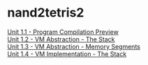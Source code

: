 # nand2tetris2

[Unit 1.1 - Program Compilation Preview](https://www.youtube.com/watch?v=E28KczysecE)\
[Unit 1.2 - VM Abstraction - The Stack](https://www.youtube.com/watch?v=zldqSN7YfY8)\
[Unit 1.3 - VM Abstraction - Memory Segments](https://www.youtube.com/watch?v=HKpLKqIMf5g)\
[Unit 1.4 - VM Implementation - The Stack](https://www.youtube.com/watch?v=Iq9KA6qRqXo)

